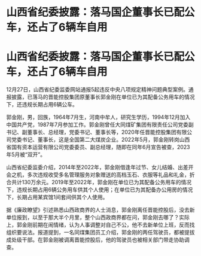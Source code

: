 # 山西省纪委披露：落马国企董事长已配公车，还占了6辆车自用

# 山西省纪委披露：落马国企董事长已配公车，还占了6辆车自用

12月27日，山西省纪委监委网站通报5起违反中央八项规定精神问题典型案例。通报披露，已落马的晋能控股集团原董事长郭金刚在单位已为其配备公务用车的情况下，还违规长期占用6辆公车。

郭金刚，男，回族，1964年7月生，河南中牟人，研究生学历，1994年12月加入中国共产党，1987年7月参加工作。郭金刚曾任大同煤矿集团有限责任公司党委副书记、副董事长、总经理，党委书记、董事长等，2020年任晋能控股集团有限公司党委书记、董事长，这是全国第二大煤炭企业。2022年5月，郭金刚转岗山西省国有资本运营有限公司党委委员、副总经理，随即在同年6月宣告被查，2023年5月被“双开”。

山西省纪委监委介绍，2014年至2022年，郭金刚借逢年过节、女儿结婚、出差开会之机，多次违规收受多名管理服务对象赠送的高档玉石、衣服等礼品和礼金，折合共计130万余元。2019年至2022年，郭金刚在单位已为其配备公务用车的情况下，违规长期占用6辆公务用车供其个人使用；在单位已为其配备办公用房的情况下，长期占用某宾馆1间套间供其个人使用。

据《廉政瞭望》引述熟悉山西政商界的人士消息，郭金刚离任晋能控股后，没去新单位报到，以至于那大半个月里，整个山西政商界都在问，郭金刚去哪了？实际上，郭金刚前期在闹情绪，认为人事调整对自己不公，他不去新单位上班，反而找组织要说法。报道提到，一名同煤集团员工介绍，郭金刚的两任驾驶员，都被提拔成处级干部。在郭金刚被调离晋能控股后，他的驾驶员也被相关部门带走协助调查。

